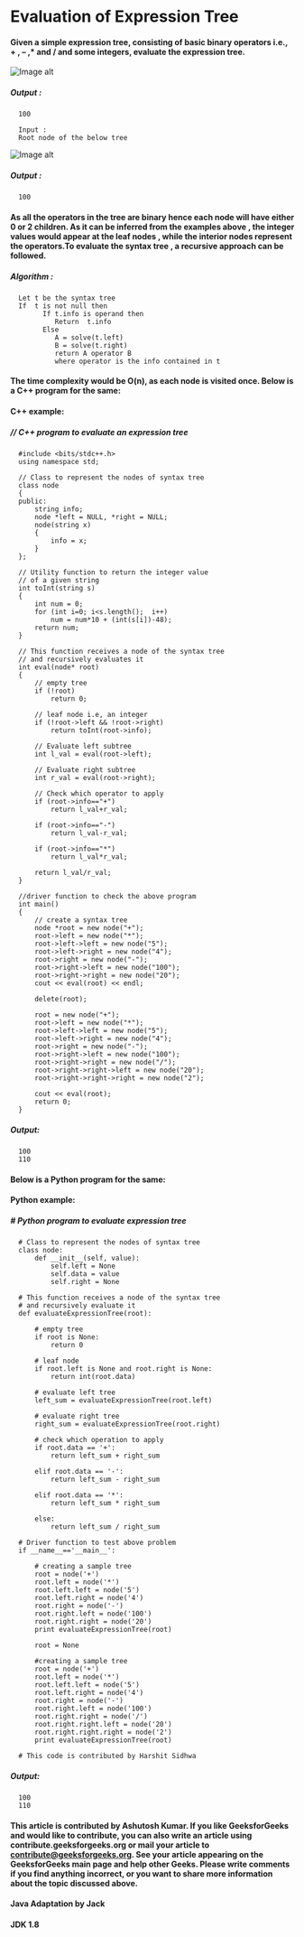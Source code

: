 # Evaluation of Expression Tree

####   Given a simple expression tree, consisting of basic binary operators i.e., + , – ,* and / and some integers, evaluate the expression tree.

![Image alt](resources/pic21-300x224.png)

##### Output :
      100
      
      Input :
      Root node of the below tree
      
![Image alt](resources/pic21-300x224.png)


##### Output :
      100


#### As all the operators in the tree are binary hence each node will have either 0 or 2 children. As it can be inferred from the examples above , the integer values would appear at the leaf nodes , while the interior nodes represent the operators.To evaluate the syntax tree , a recursive approach can be followed.

##### Algorithm :
      Let t be the syntax tree
      If  t is not null then
            If t.info is operand then  
               Return  t.info
            Else
               A = solve(t.left)
               B = solve(t.right)
               return A operator B
               where operator is the info contained in t



#### The time complexity would be O(n), as each node is visited once. Below is a C++ program for the same:

#### C++ example: 
##### // C++ program to evaluate an expression tree
      #include <bits/stdc++.h>
      using namespace std;
       
      // Class to represent the nodes of syntax tree
      class node
      {
      public:
          string info;
          node *left = NULL, *right = NULL;
          node(string x)
          {
              info = x;
          }
      };
       
      // Utility function to return the integer value
      // of a given string
      int toInt(string s)
      {
          int num = 0;
          for (int i=0; i<s.length();  i++)
              num = num*10 + (int(s[i])-48);
          return num;
      }
       
      // This function receives a node of the syntax tree
      // and recursively evaluates it
      int eval(node* root)
      {
          // empty tree
          if (!root)
              return 0;
       
          // leaf node i.e, an integer
          if (!root->left && !root->right)
              return toInt(root->info);
       
          // Evaluate left subtree
          int l_val = eval(root->left);
       
          // Evaluate right subtree
          int r_val = eval(root->right);
       
          // Check which operator to apply
          if (root->info=="+")
              return l_val+r_val;
       
          if (root->info=="-")
              return l_val-r_val;
       
          if (root->info=="*")
              return l_val*r_val;
       
          return l_val/r_val;
      }
       
      //driver function to check the above program
      int main()
      {
          // create a syntax tree
          node *root = new node("+");
          root->left = new node("*");
          root->left->left = new node("5");
          root->left->right = new node("4");
          root->right = new node("-");
          root->right->left = new node("100");
          root->right->right = new node("20");
          cout << eval(root) << endl;
       
          delete(root);
       
          root = new node("+");
          root->left = new node("*");
          root->left->left = new node("5");
          root->left->right = new node("4");
          root->right = new node("-");
          root->right->left = new node("100");
          root->right->right = new node("/");
          root->right->right->left = new node("20");
          root->right->right->right = new node("2");
       
          cout << eval(root);
          return 0;
      }

##### Output:
      100
      110
      
#### Below is a Python program for the same:     
    
#### Python example:    
      
##### # Python program to evaluate expression tree
       
      # Class to represent the nodes of syntax tree
      class node:
          def __init__(self, value):
              self.left = None
              self.data = value
              self.right = None
       
      # This function receives a node of the syntax tree
      # and recursively evaluate it
      def evaluateExpressionTree(root):
       
          # empty tree
          if root is None:
              return 0
       
          # leaf node
          if root.left is None and root.right is None:
              return int(root.data)
       
          # evaluate left tree
          left_sum = evaluateExpressionTree(root.left)
       
          # evaluate right tree
          right_sum = evaluateExpressionTree(root.right)
       
          # check which operation to apply
          if root.data == '+':
              return left_sum + right_sum
           
          elif root.data == '-':
              return left_sum - right_sum
           
          elif root.data == '*':
              return left_sum * right_sum
           
          else:
              return left_sum / right_sum
       
      # Driver function to test above problem
      if __name__=='__main__':
           
          # creating a sample tree
          root = node('+')
          root.left = node('*')
          root.left.left = node('5')
          root.left.right = node('4')
          root.right = node('-')
          root.right.left = node('100')
          root.right.right = node('20')
          print evaluateExpressionTree(root)
       
          root = None
       
          #creating a sample tree
          root = node('+')
          root.left = node('*')
          root.left.left = node('5')
          root.left.right = node('4')
          root.right = node('-')
          root.right.left = node('100')
          root.right.right = node('/')
          root.right.right.left = node('20')
          root.right.right.right = node('2')
          print evaluateExpressionTree(root)
       
      # This code is contributed by Harshit Sidhwa      
      
##### Output:
      100
      110      
      
#### This article is contributed by Ashutosh Kumar. If you like GeeksforGeeks and would like to contribute, you can also write an article using contribute.geeksforgeeks.org or mail your article to contribute@geeksforgeeks.org. See your article appearing on the GeeksforGeeks main page and help other Geeks. Please write comments if you find anything incorrect, or you want to share more information about the topic discussed above.

#### Java Adaptation by Jack
 
#### JDK 1.8